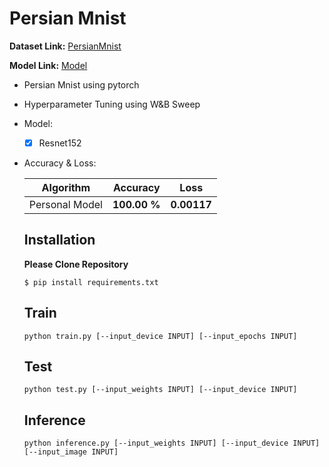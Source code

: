 # Persian Mnist


  **Dataset Link:** [PersianMnist](https://drive.google.com/drive/folders/1NNgHrH5bu8ib4z5xciDHdhEP4fmvQv2o?usp=sharing)
  
  **Model Link:** [Model](https://drive.google.com/file/d/15zd5_zM_xmqlw3EocyRPNQNpZ4vUM38q/view?usp=sharing)

  - Persian Mnist using pytorch
  
  - Hyperparameter Tuning using W&B Sweep

  - Model:

    - [x]  Resnet152


  - Accuracy & Loss:

    Algorithm | Accuracy | Loss |
    ------------- | ------------- | ------------- |
    Personal Model | **100.00 %** | **0.00117** |
    

      ## Installation
      
       **Please Clone Repository**
       
      ```
      $ pip install requirements.txt
      ```
      

     ## Train
           
      ```
      python train.py [--input_device INPUT] [--input_epochs INPUT]
      ```                             

    ## Test
           
      ```
      python test.py [--input_weights INPUT] [--input_device INPUT]
      ```  
      
    ## Inference
           
      ```
      python inference.py [--input_weights INPUT] [--input_device INPUT] [--input_image INPUT]
      ```  
